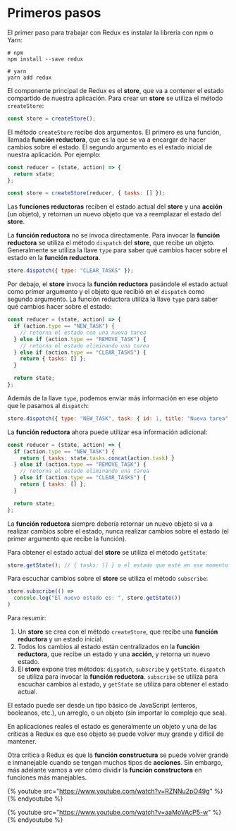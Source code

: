 # Primeros pasos

El primer paso para trabajar con Redux es instalar la librería con npm o Yarn:

```
# npm
npm install --save redux

# yarn
yarn add redux
```

El componente principal de Redux es el **store**, que va a contener el estado compartido de nuestra aplicación. Para crear un **store** se utiliza el método `createStore`:

```javascript
const store = createStore();
```

El método `createStore` recibe dos argumentos. El primero es una función, llamada **función reductora**, que es la que se va a encargar de hacer cambios sobre el estado. El segundo argumento es el estado inicial de nuestra aplicación. Por ejemplo:

```javascript
const reducer = (state, action) => {
  return state;
};

const store = createStore(reducer, { tasks: [] });
```

Las **funciones reductoras** reciben el estado actual del **store** y una **acción** (un objeto), y retornan un nuevo objeto que va a reemplazar el estado del **store**.

La **función reductora** no se invoca directamente. Para invocar la **función reductora** se utiliza el método `dispatch` del **store**, que recibe un objeto. Generalmente se utiliza la llave `type` para saber qué cambios hacer sobre el estado en la **función reductora**.

```javascript
store.dispatch({ type: "CLEAR_TASKS" });
```

Por debajo, el **store** invoca la **función reductora** pasándole el estado actual como primer argumento y el objeto que recibió en el `dispatch` como segundo argumento. La función reductora utiliza la llave `type` para saber qué cambios hacer sobre el estado:

```javascript
const reducer = (state, action) => {
  if (action.type == "NEW_TASK") {
    // retorna el estado con una nueva tarea
  } else if (action.type == "REMOVE_TASK") {
    // retorna el estado eliminando una tarea
  } else if (action.type == "CLEAR_TASKS") {
    return { tasks: [] };
  }

  return state;
};
```

Además de la llave `type`, podemos enviar más información en ese objeto que le pasamos al `dispatch`:

```javascript
store.dispatch({ type: "NEW_TASK", task: { id: 1, title: "Nueva tarea" } });
```

La **función reductora** ahora puede utilizar esa información adicional:

```javascript
const reducer = (state, action) => {
  if (action.type == "NEW_TASK") {
    return { tasks: state.tasks.concat(action.task) }
  } else if (action.type == "REMOVE_TASK") {
    // retorna el estado eliminando una tarea
  } else if (action.type == "CLEAR_TASKS") {
    return { tasks: [] };
  }

  return state;
};
```

La **función reductora** siempre debería retornar un nuevo objeto si va a realizar cambios sobre el estado, nunca realizar cambios sobre el estado (el primer argumento que recibe la función).

Para obtener el estado actual del **store** se utiliza el método `getState`:

```javascript
store.getState(); // { tasks: [] } o el estado que esté en ese momento
```

Para escuchar cambios sobre el **store** se utiliza el método `subscribe`:

```javascript
store.subscribe(() =>
  console.log("El nuevo estado es: ", store.getState())
)
```

Para resumir:

1. Un **store** se crea con el método `createStore`, que recibe una **función reductora** y un estado inicial.
2. Todos los cambios al estado están centralizados en la **función reductora**, que recibe un estado y una **acción**, y retorna un nuevo estado.
3. El **store** expone tres métodos: `dispatch`, `subscribe` y `getState`. `dispatch` se utiliza para invocar la **función reductora**. `subscribe` se utiliza para escuchar cambios al estado, y `getState` se utiliza para obtener el estado actual.

El estado puede ser desde un tipo básico de JavaScript (enteros, booleanos, etc.), un arreglo, o un objeto (sin importar lo complejo que sea).

En aplicaciones reales el estado es generalmente un objeto y una de las críticas a Redux es que ese objeto se puede volver muy grande y difícil de mantener.

Otra crítica a Redux es que la **función constructura** se puede volver grande e inmanejable cuando se tengan muchos tipos de **acciones**. Sin embargo, más adelante vamos a ver cómo dividir la **función constructora** en funciones más manejables.

{% youtube src="https://www.youtube.com/watch?v=RZNNu2pO49g" %}{% endyoutube %}

{% youtube src="https://www.youtube.com/watch?v=aaMoVAcP5-w" %}{% endyoutube %}
